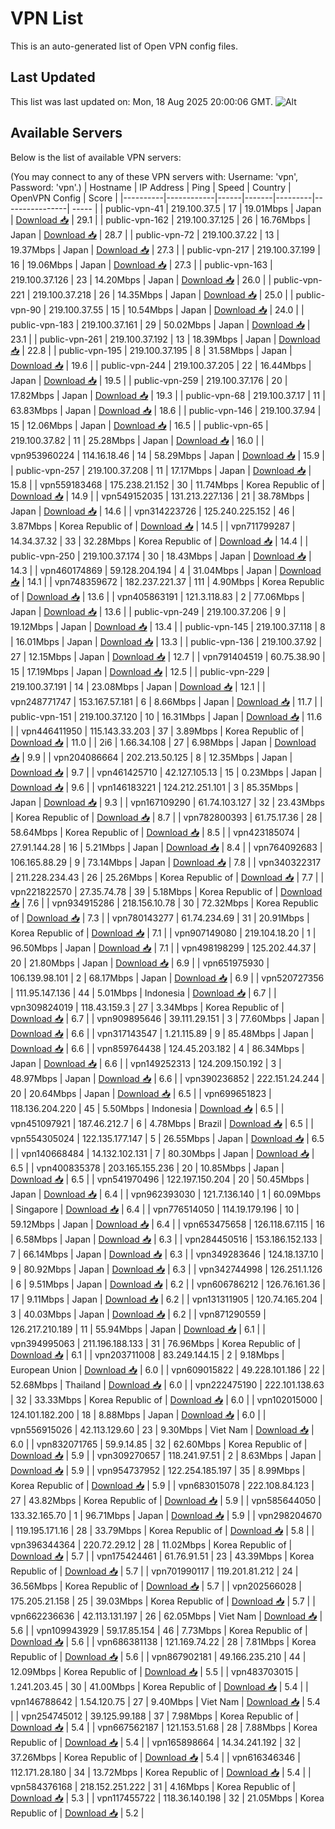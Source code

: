 # VPN List

This is an auto-generated list of Open VPN config files.

## Last Updated

This list was last updated on: Mon, 18 Aug 2025 20:00:06 GMT.
![Alt](https://repobeats.axiom.co/api/embed/186b98318ef1479477931607c1ad7d823f12451f.svg "Repobeats analytics image")

## Available Servers

Below is the list of available VPN servers:

(You may connect to any of these VPN servers with: Username: 'vpn', Password: 'vpn'.)
| Hostname | IP Address | Ping | Speed | Country | OpenVPN Config | Score |
|----------|------------|------|-------|---------|----------------| ----- |
| public-vpn-41 | 219.100.37.5 | 17 | 19.01Mbps | Japan | [Download 📥](./configs/server_0_JP.ovpn) | 29.1 |
| public-vpn-162 | 219.100.37.125 | 26 | 16.76Mbps | Japan | [Download 📥](./configs/server_1_JP.ovpn) | 28.7 |
| public-vpn-72 | 219.100.37.22 | 13 | 19.37Mbps | Japan | [Download 📥](./configs/server_2_JP.ovpn) | 27.3 |
| public-vpn-217 | 219.100.37.199 | 16 | 19.06Mbps | Japan | [Download 📥](./configs/server_3_JP.ovpn) | 27.3 |
| public-vpn-163 | 219.100.37.126 | 23 | 14.20Mbps | Japan | [Download 📥](./configs/server_4_JP.ovpn) | 26.0 |
| public-vpn-221 | 219.100.37.218 | 26 | 14.35Mbps | Japan | [Download 📥](./configs/server_5_JP.ovpn) | 25.0 |
| public-vpn-90 | 219.100.37.55 | 15 | 10.54Mbps | Japan | [Download 📥](./configs/server_6_JP.ovpn) | 24.0 |
| public-vpn-183 | 219.100.37.161 | 29 | 50.02Mbps | Japan | [Download 📥](./configs/server_7_JP.ovpn) | 23.1 |
| public-vpn-261 | 219.100.37.192 | 13 | 18.39Mbps | Japan | [Download 📥](./configs/server_8_JP.ovpn) | 22.8 |
| public-vpn-195 | 219.100.37.195 | 8 | 31.58Mbps | Japan | [Download 📥](./configs/server_9_JP.ovpn) | 19.6 |
| public-vpn-244 | 219.100.37.205 | 22 | 16.44Mbps | Japan | [Download 📥](./configs/server_10_JP.ovpn) | 19.5 |
| public-vpn-259 | 219.100.37.176 | 20 | 17.82Mbps | Japan | [Download 📥](./configs/server_11_JP.ovpn) | 19.3 |
| public-vpn-68 | 219.100.37.17 | 11 | 63.83Mbps | Japan | [Download 📥](./configs/server_12_JP.ovpn) | 18.6 |
| public-vpn-146 | 219.100.37.94 | 15 | 12.06Mbps | Japan | [Download 📥](./configs/server_13_JP.ovpn) | 16.5 |
| public-vpn-65 | 219.100.37.82 | 11 | 25.28Mbps | Japan | [Download 📥](./configs/server_14_JP.ovpn) | 16.0 |
| vpn953960224 | 114.16.18.46 | 14 | 58.29Mbps | Japan | [Download 📥](./configs/server_15_JP.ovpn) | 15.9 |
| public-vpn-257 | 219.100.37.208 | 11 | 17.17Mbps | Japan | [Download 📥](./configs/server_16_JP.ovpn) | 15.8 |
| vpn559183468 | 175.238.21.152 | 30 | 11.74Mbps | Korea Republic of | [Download 📥](./configs/server_17_KR.ovpn) | 14.9 |
| vpn549152035 | 131.213.227.136 | 21 | 38.78Mbps | Japan | [Download 📥](./configs/server_18_JP.ovpn) | 14.6 |
| vpn314223726 | 125.240.225.152 | 46 | 3.87Mbps | Korea Republic of | [Download 📥](./configs/server_19_KR.ovpn) | 14.5 |
| vpn711799287 | 14.34.37.32 | 33 | 32.28Mbps | Korea Republic of | [Download 📥](./configs/server_20_KR.ovpn) | 14.4 |
| public-vpn-250 | 219.100.37.174 | 30 | 18.43Mbps | Japan | [Download 📥](./configs/server_21_JP.ovpn) | 14.3 |
| vpn460174869 | 59.128.204.194 | 4 | 31.04Mbps | Japan | [Download 📥](./configs/server_22_JP.ovpn) | 14.1 |
| vpn748359672 | 182.237.221.37 | 111 | 4.90Mbps | Korea Republic of | [Download 📥](./configs/server_23_KR.ovpn) | 13.6 |
| vpn405863191 | 121.3.118.83 | 2 | 77.06Mbps | Japan | [Download 📥](./configs/server_24_JP.ovpn) | 13.6 |
| public-vpn-249 | 219.100.37.206 | 9 | 19.12Mbps | Japan | [Download 📥](./configs/server_25_JP.ovpn) | 13.4 |
| public-vpn-145 | 219.100.37.118 | 8 | 16.01Mbps | Japan | [Download 📥](./configs/server_26_JP.ovpn) | 13.3 |
| public-vpn-136 | 219.100.37.92 | 27 | 12.15Mbps | Japan | [Download 📥](./configs/server_27_JP.ovpn) | 12.7 |
| vpn791404519 | 60.75.38.90 | 15 | 17.19Mbps | Japan | [Download 📥](./configs/server_28_JP.ovpn) | 12.5 |
| public-vpn-229 | 219.100.37.191 | 14 | 23.08Mbps | Japan | [Download 📥](./configs/server_29_JP.ovpn) | 12.1 |
| vpn248771747 | 153.167.57.181 | 6 | 8.66Mbps | Japan | [Download 📥](./configs/server_30_JP.ovpn) | 11.7 |
| public-vpn-151 | 219.100.37.120 | 10 | 16.31Mbps | Japan | [Download 📥](./configs/server_31_JP.ovpn) | 11.6 |
| vpn446411950 | 115.143.33.203 | 37 | 3.89Mbps | Korea Republic of | [Download 📥](./configs/server_32_KR.ovpn) | 11.0 |
| 2i6 | 1.66.34.108 | 27 | 6.98Mbps | Japan | [Download 📥](./configs/server_33_JP.ovpn) | 9.9 |
| vpn204086664 | 202.213.50.125 | 8 | 12.35Mbps | Japan | [Download 📥](./configs/server_34_JP.ovpn) | 9.7 |
| vpn461425710 | 42.127.105.13 | 15 | 0.23Mbps | Japan | [Download 📥](./configs/server_35_JP.ovpn) | 9.6 |
| vpn146183221 | 124.212.251.101 | 3 | 85.35Mbps | Japan | [Download 📥](./configs/server_36_JP.ovpn) | 9.3 |
| vpn167109290 | 61.74.103.127 | 32 | 23.43Mbps | Korea Republic of | [Download 📥](./configs/server_37_KR.ovpn) | 8.7 |
| vpn782800393 | 61.75.17.36 | 28 | 58.64Mbps | Korea Republic of | [Download 📥](./configs/server_38_KR.ovpn) | 8.5 |
| vpn423185074 | 27.91.144.28 | 16 | 5.21Mbps | Japan | [Download 📥](./configs/server_39_JP.ovpn) | 8.4 |
| vpn764092683 | 106.165.88.29 | 9 | 73.14Mbps | Japan | [Download 📥](./configs/server_40_JP.ovpn) | 7.8 |
| vpn340322317 | 211.228.234.43 | 26 | 25.26Mbps | Korea Republic of | [Download 📥](./configs/server_41_KR.ovpn) | 7.7 |
| vpn221822570 | 27.35.74.78 | 39 | 5.18Mbps | Korea Republic of | [Download 📥](./configs/server_42_KR.ovpn) | 7.6 |
| vpn934915286 | 218.156.10.78 | 30 | 72.32Mbps | Korea Republic of | [Download 📥](./configs/server_43_KR.ovpn) | 7.3 |
| vpn780143277 | 61.74.234.69 | 31 | 20.91Mbps | Korea Republic of | [Download 📥](./configs/server_44_KR.ovpn) | 7.1 |
| vpn907149080 | 219.104.18.20 | 1 | 96.50Mbps | Japan | [Download 📥](./configs/server_45_JP.ovpn) | 7.1 |
| vpn498198299 | 125.202.44.37 | 20 | 21.80Mbps | Japan | [Download 📥](./configs/server_46_JP.ovpn) | 6.9 |
| vpn651975930 | 106.139.98.101 | 2 | 68.17Mbps | Japan | [Download 📥](./configs/server_47_JP.ovpn) | 6.9 |
| vpn520727356 | 111.95.147.136 | 44 | 5.01Mbps | Indonesia | [Download 📥](./configs/server_48_ID.ovpn) | 6.7 |
| vpn309824019 | 118.43.159.3 | 27 | 3.34Mbps | Korea Republic of | [Download 📥](./configs/server_49_KR.ovpn) | 6.7 |
| vpn909895646 | 39.111.29.151 | 3 | 77.60Mbps | Japan | [Download 📥](./configs/server_50_JP.ovpn) | 6.6 |
| vpn317143547 | 1.21.115.89 | 9 | 85.48Mbps | Japan | [Download 📥](./configs/server_51_JP.ovpn) | 6.6 |
| vpn859764438 | 124.45.203.182 | 4 | 86.34Mbps | Japan | [Download 📥](./configs/server_52_JP.ovpn) | 6.6 |
| vpn149252313 | 124.209.150.192 | 3 | 48.97Mbps | Japan | [Download 📥](./configs/server_53_JP.ovpn) | 6.6 |
| vpn390236852 | 222.151.24.244 | 20 | 20.64Mbps | Japan | [Download 📥](./configs/server_54_JP.ovpn) | 6.5 |
| vpn699651823 | 118.136.204.220 | 45 | 5.50Mbps | Indonesia | [Download 📥](./configs/server_55_ID.ovpn) | 6.5 |
| vpn451097921 | 187.46.212.7 | 6 | 4.78Mbps | Brazil | [Download 📥](./configs/server_56_BR.ovpn) | 6.5 |
| vpn554305024 | 122.135.177.147 | 5 | 26.55Mbps | Japan | [Download 📥](./configs/server_57_JP.ovpn) | 6.5 |
| vpn140668484 | 14.132.102.131 | 7 | 80.30Mbps | Japan | [Download 📥](./configs/server_58_JP.ovpn) | 6.5 |
| vpn400835378 | 203.165.155.236 | 20 | 10.85Mbps | Japan | [Download 📥](./configs/server_59_JP.ovpn) | 6.5 |
| vpn541970496 | 122.197.150.204 | 20 | 50.45Mbps | Japan | [Download 📥](./configs/server_60_JP.ovpn) | 6.4 |
| vpn962393030 | 121.7.136.140 | 1 | 60.09Mbps | Singapore | [Download 📥](./configs/server_61_SG.ovpn) | 6.4 |
| vpn776514050 | 114.19.179.196 | 10 | 59.12Mbps | Japan | [Download 📥](./configs/server_62_JP.ovpn) | 6.4 |
| vpn653475658 | 126.118.67.115 | 16 | 6.58Mbps | Japan | [Download 📥](./configs/server_63_JP.ovpn) | 6.3 |
| vpn284450516 | 153.186.152.133 | 7 | 66.14Mbps | Japan | [Download 📥](./configs/server_64_JP.ovpn) | 6.3 |
| vpn349283646 | 124.18.137.10 | 9 | 80.92Mbps | Japan | [Download 📥](./configs/server_65_JP.ovpn) | 6.3 |
| vpn342744998 | 126.251.1.126 | 6 | 9.51Mbps | Japan | [Download 📥](./configs/server_66_JP.ovpn) | 6.2 |
| vpn606786212 | 126.76.161.36 | 17 | 9.11Mbps | Japan | [Download 📥](./configs/server_67_JP.ovpn) | 6.2 |
| vpn131311905 | 120.74.165.204 | 3 | 40.03Mbps | Japan | [Download 📥](./configs/server_68_JP.ovpn) | 6.2 |
| vpn871290559 | 126.217.210.189 | 11 | 55.94Mbps | Japan | [Download 📥](./configs/server_69_JP.ovpn) | 6.1 |
| vpn394995063 | 211.196.188.133 | 31 | 76.96Mbps | Korea Republic of | [Download 📥](./configs/server_70_KR.ovpn) | 6.1 |
| vpn203711008 | 83.249.144.15 | 2 | 9.18Mbps | European Union | [Download 📥](./configs/server_71_EU.ovpn) | 6.0 |
| vpn609015822 | 49.228.101.186 | 22 | 52.68Mbps | Thailand | [Download 📥](./configs/server_72_TH.ovpn) | 6.0 |
| vpn222475190 | 222.101.138.63 | 32 | 33.33Mbps | Korea Republic of | [Download 📥](./configs/server_73_KR.ovpn) | 6.0 |
| vpn102015000 | 124.101.182.200 | 18 | 8.88Mbps | Japan | [Download 📥](./configs/server_74_JP.ovpn) | 6.0 |
| vpn556915026 | 42.113.129.60 | 23 | 9.30Mbps | Viet Nam | [Download 📥](./configs/server_75_VN.ovpn) | 6.0 |
| vpn832071765 | 59.9.14.85 | 32 | 62.60Mbps | Korea Republic of | [Download 📥](./configs/server_76_KR.ovpn) | 5.9 |
| vpn309270657 | 118.241.97.51 | 2 | 8.63Mbps | Japan | [Download 📥](./configs/server_77_JP.ovpn) | 5.9 |
| vpn954737952 | 122.254.185.197 | 35 | 8.99Mbps | Korea Republic of | [Download 📥](./configs/server_78_KR.ovpn) | 5.9 |
| vpn683015078 | 222.108.84.123 | 27 | 43.82Mbps | Korea Republic of | [Download 📥](./configs/server_79_KR.ovpn) | 5.9 |
| vpn585644050 | 133.32.165.70 | 1 | 96.71Mbps | Japan | [Download 📥](./configs/server_80_JP.ovpn) | 5.9 |
| vpn298204670 | 119.195.171.16 | 28 | 33.79Mbps | Korea Republic of | [Download 📥](./configs/server_81_KR.ovpn) | 5.8 |
| vpn396344364 | 220.72.29.12 | 28 | 11.02Mbps | Korea Republic of | [Download 📥](./configs/server_82_KR.ovpn) | 5.7 |
| vpn175424461 | 61.76.91.51 | 23 | 43.39Mbps | Korea Republic of | [Download 📥](./configs/server_83_KR.ovpn) | 5.7 |
| vpn701990117 | 119.201.81.212 | 24 | 36.56Mbps | Korea Republic of | [Download 📥](./configs/server_84_KR.ovpn) | 5.7 |
| vpn202566028 | 175.205.21.158 | 25 | 39.03Mbps | Korea Republic of | [Download 📥](./configs/server_85_KR.ovpn) | 5.7 |
| vpn662236636 | 42.113.131.197 | 26 | 62.05Mbps | Viet Nam | [Download 📥](./configs/server_86_VN.ovpn) | 5.6 |
| vpn109943929 | 59.17.85.154 | 46 | 7.73Mbps | Korea Republic of | [Download 📥](./configs/server_87_KR.ovpn) | 5.6 |
| vpn686381138 | 121.169.74.22 | 28 | 7.81Mbps | Korea Republic of | [Download 📥](./configs/server_88_KR.ovpn) | 5.6 |
| vpn867902181 | 49.166.235.210 | 44 | 12.09Mbps | Korea Republic of | [Download 📥](./configs/server_89_KR.ovpn) | 5.5 |
| vpn483703015 | 1.241.203.45 | 30 | 41.00Mbps | Korea Republic of | [Download 📥](./configs/server_90_KR.ovpn) | 5.4 |
| vpn146788642 | 1.54.120.75 | 27 | 9.40Mbps | Viet Nam | [Download 📥](./configs/server_91_VN.ovpn) | 5.4 |
| vpn254745012 | 39.125.99.188 | 37 | 7.98Mbps | Korea Republic of | [Download 📥](./configs/server_92_KR.ovpn) | 5.4 |
| vpn667562187 | 121.153.51.68 | 28 | 7.88Mbps | Korea Republic of | [Download 📥](./configs/server_93_KR.ovpn) | 5.4 |
| vpn165898664 | 14.34.241.192 | 32 | 37.26Mbps | Korea Republic of | [Download 📥](./configs/server_94_KR.ovpn) | 5.4 |
| vpn616346346 | 112.171.28.180 | 34 | 13.72Mbps | Korea Republic of | [Download 📥](./configs/server_95_KR.ovpn) | 5.4 |
| vpn584376168 | 218.152.251.222 | 31 | 4.16Mbps | Korea Republic of | [Download 📥](./configs/server_96_KR.ovpn) | 5.3 |
| vpn117455722 | 118.36.140.198 | 32 | 21.05Mbps | Korea Republic of | [Download 📥](./configs/server_97_KR.ovpn) | 5.2 |
